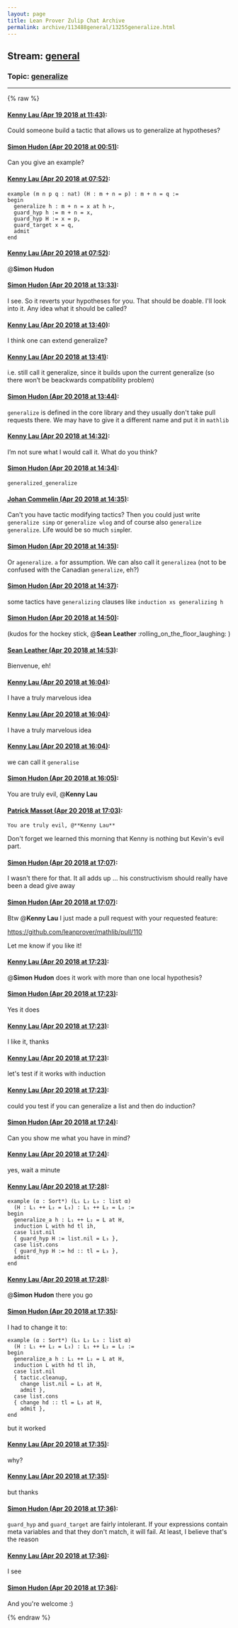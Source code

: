 ```yaml
---
layout: page
title: Lean Prover Zulip Chat Archive 
permalink: archive/113488general/13255generalize.html
---
```


## Stream: [general](index.html)
### Topic: [generalize](13255generalize.html)

---


{% raw %}
#### [ Kenny Lau (Apr 19 2018 at 11:43)](https://leanprover.zulipchat.com/#narrow/stream/113488-general/topic/generalize/near/125297691):
Could someone build a tactic that allows us to generalize at hypotheses?

#### [ Simon Hudon (Apr 20 2018 at 00:51)](https://leanprover.zulipchat.com/#narrow/stream/113488-general/topic/generalize/near/125329985):
Can you give an example?

#### [ Kenny Lau (Apr 20 2018 at 07:52)](https://leanprover.zulipchat.com/#narrow/stream/113488-general/topic/generalize/near/125342330):
```lean
example (m n p q : nat) (H : m + n = p) : m + n = q :=
begin
  generalize h : m + n = x at h ⊢,
  guard_hyp h := m + n = x,
  guard_hyp H := x = p,
  guard_target x = q,
  admit
end
```

#### [ Kenny Lau (Apr 20 2018 at 07:52)](https://leanprover.zulipchat.com/#narrow/stream/113488-general/topic/generalize/near/125342331):
@**Simon Hudon**

#### [ Simon Hudon (Apr 20 2018 at 13:33)](https://leanprover.zulipchat.com/#narrow/stream/113488-general/topic/generalize/near/125445414):
I see. So it reverts your hypotheses for you. That should be doable. I'll look into it. Any idea what it should be called?

#### [ Kenny Lau (Apr 20 2018 at 13:40)](https://leanprover.zulipchat.com/#narrow/stream/113488-general/topic/generalize/near/125445638):
I think one can extend generalize?

#### [ Kenny Lau (Apr 20 2018 at 13:41)](https://leanprover.zulipchat.com/#narrow/stream/113488-general/topic/generalize/near/125445648):
i.e. still call it generalize, since it builds upon the current generalize (so there won’t be beackwards compatibility problem)

#### [ Simon Hudon (Apr 20 2018 at 13:44)](https://leanprover.zulipchat.com/#narrow/stream/113488-general/topic/generalize/near/125445755):
`generalize` is defined in the core library and they usually don't take pull requests there. We may have to give it a different name and put it in `mathlib`

#### [ Kenny Lau (Apr 20 2018 at 14:32)](https://leanprover.zulipchat.com/#narrow/stream/113488-general/topic/generalize/near/125447182):
I’m not sure what I would call it. What do you think?

#### [ Simon Hudon (Apr 20 2018 at 14:34)](https://leanprover.zulipchat.com/#narrow/stream/113488-general/topic/generalize/near/125447233):
`generalized_generalize`

#### [ Johan Commelin (Apr 20 2018 at 14:35)](https://leanprover.zulipchat.com/#narrow/stream/113488-general/topic/generalize/near/125447264):
Can't you have tactic modifying tactics? Then you could just write `generalize simp` or `generalize wlog` and of course also `generalize generalize`.
Life would be so much `simp`ler.

#### [ Simon Hudon (Apr 20 2018 at 14:35)](https://leanprover.zulipchat.com/#narrow/stream/113488-general/topic/generalize/near/125447272):
Or `ageneralize`. `a` for assumption. We can also call it `generalizea` (not to be confused with the Canadian `generalize`, eh?)

#### [ Simon Hudon (Apr 20 2018 at 14:37)](https://leanprover.zulipchat.com/#narrow/stream/113488-general/topic/generalize/near/125447334):
some tactics have `generalizing` clauses like `induction xs generalizing h`

#### [ Simon Hudon (Apr 20 2018 at 14:50)](https://leanprover.zulipchat.com/#narrow/stream/113488-general/topic/generalize/near/125447851):
(kudos for the hockey stick, @**Sean Leather** :rolling_on_the_floor_laughing: )

#### [ Sean Leather (Apr 20 2018 at 14:53)](https://leanprover.zulipchat.com/#narrow/stream/113488-general/topic/generalize/near/125447949):
Bienvenue, eh!

#### [ Kenny Lau (Apr 20 2018 at 16:04)](https://leanprover.zulipchat.com/#narrow/stream/113488-general/topic/generalize/near/125450421):
I have a truly marvelous idea

#### [ Kenny Lau (Apr 20 2018 at 16:04)](https://leanprover.zulipchat.com/#narrow/stream/113488-general/topic/generalize/near/125450422):
I have a truly marvelous idea

#### [ Kenny Lau (Apr 20 2018 at 16:04)](https://leanprover.zulipchat.com/#narrow/stream/113488-general/topic/generalize/near/125450423):
we can call it `generalise`

#### [ Simon Hudon (Apr 20 2018 at 16:05)](https://leanprover.zulipchat.com/#narrow/stream/113488-general/topic/generalize/near/125450448):
You are truly evil, @**Kenny Lau**

#### [ Patrick Massot (Apr 20 2018 at 17:03)](https://leanprover.zulipchat.com/#narrow/stream/113488-general/topic/generalize/near/125452634):
```quote
You are truly evil, @**Kenny Lau**
```
Don't forget we learned this morning that Kenny is nothing but Kevin's evil part.

#### [ Simon Hudon (Apr 20 2018 at 17:07)](https://leanprover.zulipchat.com/#narrow/stream/113488-general/topic/generalize/near/125452831):
I wasn't there for that. It all adds up ... his constructivism should really have been a dead give away

#### [ Simon Hudon (Apr 20 2018 at 17:07)](https://leanprover.zulipchat.com/#narrow/stream/113488-general/topic/generalize/near/125452840):
Btw @**Kenny Lau** I just made a pull request with your requested feature:

https://github.com/leanprover/mathlib/pull/110

Let me know if you like it!

#### [ Kenny Lau (Apr 20 2018 at 17:23)](https://leanprover.zulipchat.com/#narrow/stream/113488-general/topic/generalize/near/125453447):
@**Simon Hudon** does it work with more than one local hypothesis?

#### [ Simon Hudon (Apr 20 2018 at 17:23)](https://leanprover.zulipchat.com/#narrow/stream/113488-general/topic/generalize/near/125453452):
Yes it does

#### [ Kenny Lau (Apr 20 2018 at 17:23)](https://leanprover.zulipchat.com/#narrow/stream/113488-general/topic/generalize/near/125453456):
I like it, thanks

#### [ Kenny Lau (Apr 20 2018 at 17:23)](https://leanprover.zulipchat.com/#narrow/stream/113488-general/topic/generalize/near/125453463):
let's test if it works with induction

#### [ Kenny Lau (Apr 20 2018 at 17:23)](https://leanprover.zulipchat.com/#narrow/stream/113488-general/topic/generalize/near/125453469):
could you test if you can generalize a list and then do induction?

#### [ Simon Hudon (Apr 20 2018 at 17:24)](https://leanprover.zulipchat.com/#narrow/stream/113488-general/topic/generalize/near/125453519):
Can you show me what you have in mind?

#### [ Kenny Lau (Apr 20 2018 at 17:24)](https://leanprover.zulipchat.com/#narrow/stream/113488-general/topic/generalize/near/125453523):
yes, wait a minute

#### [ Kenny Lau (Apr 20 2018 at 17:28)](https://leanprover.zulipchat.com/#narrow/stream/113488-general/topic/generalize/near/125453683):
```lean
example (α : Sort*) (L₁ L₂ L₃ : list α)
  (H : L₁ ++ L₂ = L₃) : L₁ ++ L₂ = L₂ :=
begin
  generalize_a h : L₁ ++ L₂ = L at H,
  induction L with hd tl ih,
  case list.nil
  { guard_hyp H := list.nil = L₃ },
  case list.cons
  { guard_hyp H := hd :: tl = L₃ },
  admit
end
```

#### [ Kenny Lau (Apr 20 2018 at 17:28)](https://leanprover.zulipchat.com/#narrow/stream/113488-general/topic/generalize/near/125453686):
@**Simon Hudon** there you go

#### [ Simon Hudon (Apr 20 2018 at 17:35)](https://leanprover.zulipchat.com/#narrow/stream/113488-general/topic/generalize/near/125453952):
I had to change it to: 

```
example (α : Sort*) (L₁ L₂ L₃ : list α)
  (H : L₁ ++ L₂ = L₃) : L₁ ++ L₂ = L₂ :=
begin
  generalize_a h : L₁ ++ L₂ = L at H,
  induction L with hd tl ih,
  case list.nil
  { tactic.cleanup,
    change list.nil = L₃ at H,
    admit },
  case list.cons
  { change hd :: tl = L₃ at H,
    admit },
end
```

but it worked

#### [ Kenny Lau (Apr 20 2018 at 17:35)](https://leanprover.zulipchat.com/#narrow/stream/113488-general/topic/generalize/near/125453958):
why?

#### [ Kenny Lau (Apr 20 2018 at 17:35)](https://leanprover.zulipchat.com/#narrow/stream/113488-general/topic/generalize/near/125453963):
but thanks

#### [ Simon Hudon (Apr 20 2018 at 17:36)](https://leanprover.zulipchat.com/#narrow/stream/113488-general/topic/generalize/near/125454026):
`guard_hyp` and `guard_target` are fairly intolerant. If your expressions contain meta variables and that they don't match, it will fail. At least, I believe that's the reason

#### [ Kenny Lau (Apr 20 2018 at 17:36)](https://leanprover.zulipchat.com/#narrow/stream/113488-general/topic/generalize/near/125454027):
I see

#### [ Simon Hudon (Apr 20 2018 at 17:36)](https://leanprover.zulipchat.com/#narrow/stream/113488-general/topic/generalize/near/125454034):
And you're welcome :)


{% endraw %}
